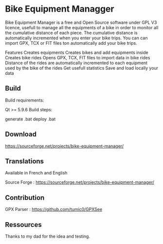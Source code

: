 # Bike Equipment Managger

Bike Equipment Manager is a free and Open Source software under GPL V3 licence, usefull to manage all the equipments of a bike in order to monitor all the cumulative distance of each piece.
The cumulative distance is automatically incremented when you enter your bike trips.
You can can import GPX, TCX or FIT files ton automatically add your bike trips.

Features
Creates equipments
Creates bikes and add equipments inside
Creates bike rides
Opens GPX, TCX, FIT files to import data in bike rides
Distance of the rides are automatically incremented to each equipment used by the bike of the rides
Get usefull statistics
Save and load locally your data

## Build

Build requirements:

Qt >= 5.9.6 
Build steps:

generate .bat
deploy .bat

## Download
https://sourceforge.net/projects/bike-equipment-manager/

## Translations
Available in French and English

Source Forge :
https://sourceforge.net/projects/bike-equipment-manager/

## Contribution

GPX Parser :
https://github.com/tumic0/GPXSee

## Ressources

Thanks to my dad for the idea and testing.